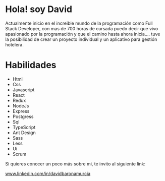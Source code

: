 # Hola! soy David 

Actualmente inicio en el increible mundo de la programación como Full Stack Developer, con mas de 700 horas de cursada puedo decir que vivo apasionado por la programación y que el camino hasta ahora inicia.... 
tuve la posibilidad de crear un proyecto individual y un aplicativo para gestión hotelera.

# Habilidades 

- Html 
- Css
- Javascript
- React
- Redux
- NodeJs
- Express
- Postgress
- Sql
- TypeScript
- Ant Design
- Sass
- Less
- Ui
- Scrum

Si quieres conocer un poco más sobre mi, te invito al siguiente link:

  www.linkedin.com/in/davidbaronamurcia 
